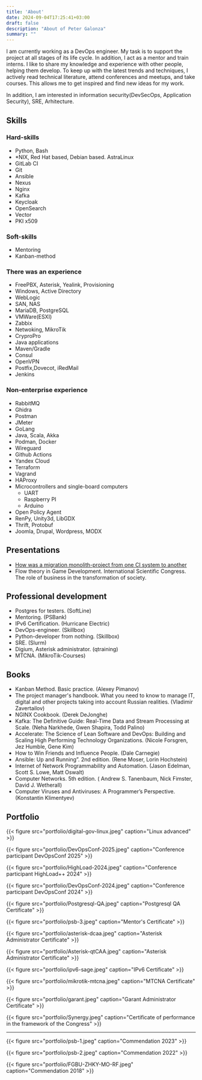 ```yaml
---
title: 'About'
date: 2024-09-04T17:25:41+03:00
draft: false
description: "About of Peter Galonza"
summary: ""
---
```


I am currently working as a DevOps engineer. My task is to support the project at all stages of its life cycle. In addition, I act as a mentor and train interns. I like to share my knowledge and experience with other people, helping them develop. To keep up with the latest trends and techniques, I actively read technical literature, attend conferences and meetups, and take courses. This allows me to get inspired and find new ideas for my work.

In addition, I am interested in information security(DevSecOps, Application Security), SRE, Arhitecture.

## Skills

### Hard-skills

- Python, Bash
- *NIX, Red Hat based, Debian based. AstraLinux
- GitLab CI
- Git
- Ansible
- Nexus
- Nginx
- Kafka
- Keycloak
- OpenSearch
- Vector
- PKI x509

### Soft-skills
- Mentoring
- Kanban-method

### There was an experience

- FreePBX, Asterisk, Yealink, Provisioning
- Windows, Active Directory
- WebLogic
- SAN, NAS
- MariaDB, PostgreSQL
- VMWare(ESXI)
- Zabbix
- Netwoking, MikroTik
- CryproPro
- Java applications
- Maven/Gradle
- Consul
- OpenVPN
- Postfix,Dovecot, iRedMail
- Jenkins

### Non-enterprise experience

- RabbitMQ
- Ghidra
- Postman
- JMeter
- GoLang
- Java, Scala, Akka
- Podman, Docker
- Wireguard
- Github Actions
- Yandex Cloud
- Terraform
- Vagrand
- HAProxy
- Мicrocontrollers and single-board computers
    - UART
    - Raspberry PI
    - Arduino
- Open Policy Agent
- RenPy, Unity3d, LibGDX
- Thrift, Protobuf
- Joomla, Drupal, Wordpress, MODX

## Presentations

- [How was a migration monolith-project from one CI system to another](https://rutube.ru/video/0753e70d163073e9d6c16b1bef8af9ee/)
- Flow theory in Game Development. International Scientific Congress. The role of business in the transformation of society.

## Professional development

- Postgres for testers. (SoftLine)
- Mentoring. (PSBank)
- IPv6 Certification. (Hurricane Electric)
- DevOps-engineer. (Skillbox)
- Python-developer from nothing. (Skillbox)
- SRE. (Slurm)
- Digium, Asterisk administrator. (qtraining)
- MTCNA. (MikroTik-Courses)

## Books

- Kanban Method. Basic practice. (Alexey Pimanov)
- The project manager's handbook. What you need to know to manage IT, digital and other projects taking into account Russian realities. (Vladimir Zavertailov)
- NGINX Cookbook. (Derek DeJonghe)
- Kafka: The Definitive Guide: Real-Time Data and Stream Processing at Scale. (Neha Narkhede, Gwen Shapira, Todd Palino)
- Accelerate: The Science of Lean Software and DevOps: Building and Scaling High Performing Technology Organizations. (Nicole Forsgren, Jez Humble, Gene Kim)
- How to Win Friends and Influence People. (Dale Carnegie)
- Ansible: Up and Running”. 2nd edition. (Rene Moser, Lorin Hochstein)
- Internet of Network Programmability and Automation. (Jason Edelman, Scott S. Lowe, Matt Oswalt)
- Computer Networks. 5th edition. ( Andrew S. Tanenbaum, Nick Fimster, David J. Wetherall)
- Computer Viruses and Antiviruses: A Programmer’s Perspective. (Konstantin Klimentyev)

## Portfolio

{{< figure
    src="portfolio/digital-gov-linux.jpeg"
    caption="Linux advanced"
    >}}

{{< figure
    src="portfolio/DevOpsConf-2025.jpeg"
    caption="Conference participant DevOpsConf 2025"
    >}}

{{< figure
    src="portfolio/HighLoad-2024.jpeg"
    caption="Conference participant HighLoad++ 2024"
    >}}

{{< figure
    src="portfolio/DevOpsConf-2024.jpeg"
    caption="Conference participant DevOpsConf 2024"
    >}}

{{< figure
    src="portfolio/Postgresql-QA.jpeg"
    caption="Postgresql QA Certificate"
    >}}

{{< figure
    src="portfolio/psb-3.jpeg"
    caption="Mentor's Certificate"
    >}}

{{< figure
    src="portfolio/asterisk-dcaa.jpeg"
    caption="Asterisk Administrator Certificate"
    >}}

{{< figure
    src="portfolio/Asterisk-qtCAA.jpeg"
    caption="Asterisk Administrator Certificate"
    >}}

{{< figure
    src="portfolio/ipv6-sage.jpeg"
    caption="IPv6 Certificate"
    >}}

{{< figure
    src="portfolio/mikrotik-mtcna.jpeg"
    caption="MTCNA Certificate"
    >}}

{{< figure
    src="portfolio/garant.jpeg"
    caption="Garant Administrator Certificate"
    >}}

{{< figure
    src="portfolio/Synergy.jpeg"
    caption="Certificate of performance in the framework of the Congress"
    >}}

---

{{< figure
    src="portfolio/psb-1.jpeg"
    caption="Сommendation 2023"
    >}}

{{< figure
    src="portfolio/psb-2.jpeg"
    caption="Сommendation 2022"
    >}}

{{< figure
    src="portfolio/FGBU-ZHKY-MO-RF.jpeg"
    caption="Сommendation 2018"
    >}}

